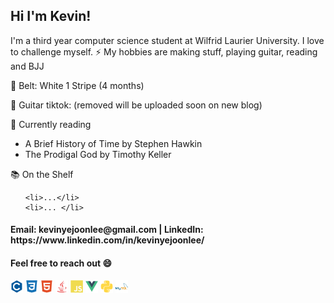 <h2>Hi I'm Kevin!</h2>

<p>I'm a third year computer science student at Wilfrid Laurier University. I love to challenge myself. ⚡️ My hobbies are making stuff, playing guitar, reading and BJJ</p>
  
<p>🥋 Belt: White 1 Stripe (4 months)</p>

<p>🎸 Guitar tiktok: (removed will be uploaded soon on new blog)</p>

<p>📖 Currently reading </p>
<ul>
    <li>A Brief History of Time by Stephen Hawkin</li>
    <li>The Prodigal God by Timothy Keller  </li>
</ul>
<p>📚 On the Shelf </p>
<ul>

    <li>...</li>
    <li>... </li>

</ul>



<h4>Email: kevinyejoonlee@gmail.com | LinkedIn: https://www.linkedin.com/in/kevinyejoonlee/</h4>
<h4>Feel free to reach out 😄</h4>

<p> 
  <img src="https://github.com/devicons/devicon/blob/master/icons/c/c-plain.svg" alt="c" width="20" height="20" /> 
  <img src="https://github.com/devicons/devicon/blob/master/icons/css3/css3-plain.svg" alt="css3" width="20" height="20" />
  <img src="https://github.com/devicons/devicon/blob/master/icons/html5/html5-plain.svg" alt="html5" width="20" height="20" />
  <img src="https://github.com/devicons/devicon/blob/master/icons/java/java-plain.svg" alt="java" width="20" height="20" />
  <img src="https://github.com/devicons/devicon/blob/master/icons/javascript/javascript-plain.svg" alt="javascript" width="20" height="20" />
  <img src="https://github.com/devicons/devicon/blob/master/icons/vuejs/vuejs-original.svg" alt="vue" width="20" height="20"/>
  <img src="https://github.com/devicons/devicon/blob/master/icons/python/python-plain.svg" alt="python" width="20" height="20" />
  <img src="https://github.com/devicons/devicon/blob/master/icons/mysql/mysql-original-wordmark.svg" alt="sql" width="20" height="20" />
</p>

